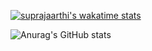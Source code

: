 
[![suprajaarthi's wakatime stats](https://github-readme-stats.vercel.app/api/wakatime?username=suprajaarthi)](https://github.com/suprajaarthi/github-readme-stats)



![Anurag's GitHub stats](https://github-readme-stats.vercel.app/api?username=suprajaarthi&show_icons=true)
